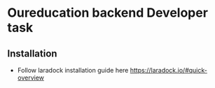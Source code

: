 # Oureducation backend Developer task

## Installation
- Follow laradock installation guide here https://laradock.io/#quick-overview
